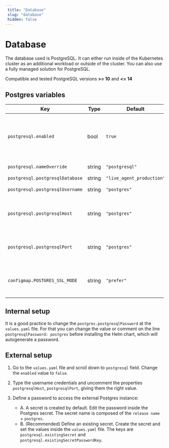 ```yaml
---
 title: "Database" 
 slug: "database" 
 hidden: false 
---
```

# Database

The database used is PostgreSQL. It can either run inside of the Kubernetes cluster as an additional workload or outside of the cluster. You can also use a fully managed solution for PostgreSQL.

Compatible and tested PostgreSQL versions **>= 10** and **<= 14**

## Postgres variables

| Key | Type | Default | Description |
|-----|------|---------|-------------|
| `postgresql.enabled`              | bool | `true` | Set to `false` if using external postgres and modify the below variables. |
| `postgresql.nameOverride`         | string | `"postgresql"` | Pod name override |
| `postgresql.postgresqlDatabase`   | string | `"live_agent_production"` |
| `postgresql.postgresqlUsername`   | string | `"postgres"` | Database user |
| `postgresql.postgresqlHost`   | string | `"postgres"` | Commented unless using an external database |
| `postgresql.postgresqlPort`   | string | `"postgres"` | Commented unless using an external database |
| `configmap.POSTGRES_SSL_MODE`     | string | `"prefer"` | Database SSL mode  (prefer, disable, require)  |


## Internal setup

It is a good practice to change the `postgres.postgresqlPassword` at the `values.yaml` file. For that you can change the value or comment on the line `postgresqlPassword: postgres` before installing the Helm chart, which will autogenerate a password.

## External setup

1. Go to the `values.yaml` file and scroll down to `postgresql` field. Change the `enabled` value to `false`.

2. Type the username credentials and uncomment the properties `postgresqlHost`, `postgresqlPort`, giving them the right value.

3. Define a password to access the external Postgres instance:  
    - A. A secret is created by default. Edit the password inside the Postgres secret. The secret name is composed of the `release name` + `postgres`.
    - B. (Recommended) Define an existing secret. Create the secret and set the values inside the `values.yaml` file. The keys are `postgresql.existingSecret` and `postgresql.existingSecretPasswordKey`.